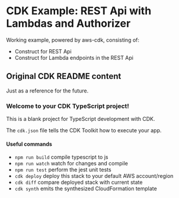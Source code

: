 # CDK Example: REST Api with Lambdas and Authorizer
Working example, powered by aws-cdk, consisting of:
* Construct for REST Api
* Construct for Lambda endpoints in the REST Api

## Original CDK README content
Just as a reference for the future.

### Welcome to your CDK TypeScript project!

This is a blank project for TypeScript development with CDK.

The `cdk.json` file tells the CDK Toolkit how to execute your app.

#### Useful commands

 * `npm run build`   compile typescript to js
 * `npm run watch`   watch for changes and compile
 * `npm run test`    perform the jest unit tests
 * `cdk deploy`      deploy this stack to your default AWS account/region
 * `cdk diff`        compare deployed stack with current state
 * `cdk synth`       emits the synthesized CloudFormation template
